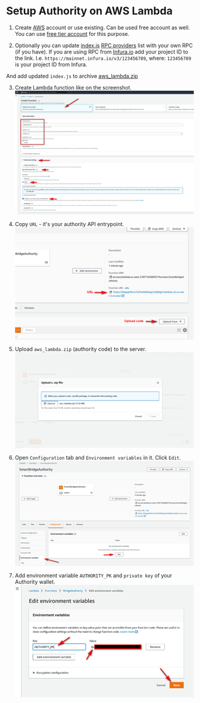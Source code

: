 # Setup Authority on AWS Lambda

1. Create [AWS](https://aws.amazon.com/) account or use existing. Can be used free account as well. You can use [free tier account](https://analyticshut.com/create-aws-account/) for this purpose.

2. Optionally you can update [index.js](https://github.com/Degenswap/Bridge/blob/master/AWS_Lambda/index.js) [RPC providers](https://github.com/yuriy77k/CallistoBridge/blob/f73fccc5232f5e987f163a1fa745d34a1f6a6869/server/AWS_Lambda/index.js#L38-L48) list with your own RPC (if you have). If you are using RPC from [Infura.io](https://github.com/yuriy77k/CallistoBridge/blob/f73fccc5232f5e987f163a1fa745d34a1f6a6869/server/AWS_Lambda/index.js#L44-L45) add your project ID to the link. I.e. `https://mainnet.infura.io/v3/123456789`, where: `123456789` is your project ID from Infura. 

And add updated `index.js` to archive [aws_lambda.zip](./aws_lambda.zip)

3. Create Lambda function like on the screenshot.
![Create Lambda Function](./lambda1.jpg)

4. Copy `URL` - it's your authority API entrypoint. 
![API URL](./lambda2.jpg)

5. Upload `aws_lambda.zip` (authority code) to the server.
![Upload aws_lambda.zip](./lambda3.jpg)

6. Open `Configuration` tab and `Environment variables` in it. Click `Edit`.
![Environment variables](./lambda4.jpg)

7. Add environment variable `AUTHORITY_PK` and `private key` of your Authority wallet.
![AUTHORITY_PK environment variables](./lambda5.jpg)

